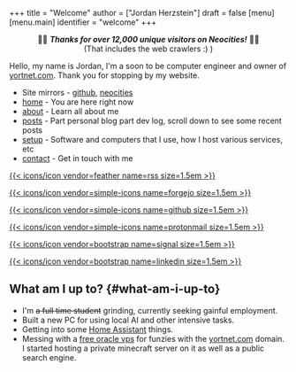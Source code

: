 +++
title = "Welcome"
author = ["Jordan Herzstein"]
draft = false
[menu]
  [menu.main]
    identifier = "welcome"
+++

<style>.org-center { margin-left: auto; margin-right: auto; text-align: center; }</style>

<div class="org-center">

🎉🎉 **_Thanks for over 12,000 unique visitors on Neocities!_** 🎉🎉 <br />
(That includes the web crawlers :) )

</div>

Hello, my name is Jordan, I'm a soon to be computer engineer and owner of [yortnet.com](https://yortnet.com). Thank you for stopping by my website.

-   Site mirrors - [github](https://jordanherzstein.com), [neocities](https://jordanherzstein.neocities.org)
-   [home](/) - You are here right now
-   [about](/about) - Learn all about me
-   [posts](/posts) - Part personal blog part dev log, scroll down to see some recent posts
-   [setup](/mysetup) - Software and computers that I use, how I host various services, etc
-   [contact](/contact) - Get in touch with me

<span class="social-icons">
<a href="/index.xml">

{{< icons/icon vendor=feather name=rss size=1.5em >}}

</a>

<a href="https://git.yortnet.com/jherzstein">

{{< icons/icon vendor=simple-icons name=forgejo size=1.5em >}}

</a>

<a href="https://github.com/jherzstein">

{{< icons/icon vendor=simple-icons name=github size=1.5em >}}

</a>

<a href="/contact/#img-class-inline-header-src-images-contact-protonmail-dot-png-email-website-jordanherzstein-dot-xyz-pgp--dot-pubkey-dot-gpg">

{{< icons/icon vendor=simple-icons name=protonmail size=1.5em >}}

</a>

<a href="/contact/#img-class-inline-header-src-images-contact-signal-dot-png-signal-jherzstein-dot-01-qr-code">

{{< icons/icon vendor=bootstrap name=signal size=1.5em >}}

</a>

<a href="https://ca.linkedin.com/in/jordan-herzstein-a99414204">

{{< icons/icon vendor=bootstrap name=linkedin size=1.5em >}}

</a>

</span>


## What am I up to? {#what-am-i-up-to}

-   I'm ~~a full time student~~ grinding, currently seeking gainful employment.
-   Built a new PC for using local AI and other intensive tasks.
-   Getting into some [Home Assistant](https://www.home-assistant.io/) things.
-   Messing with a [free oracle vps](https://rentry.co/oraclevps) for funzies with the [yortnet.com](https://yortnet.com) domain. I started hosting a private minecraft server on it as well as a public search engine.
